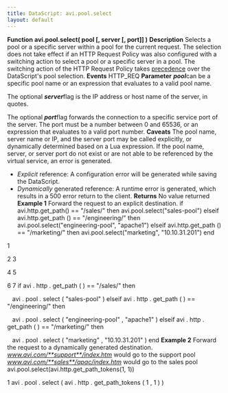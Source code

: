 ```yaml
---
title: DataScript: avi.pool.select
layout: default
---
```

**Function** **avi.pool.select( pool [, server [, port]] )** **Description** Selects a pool or a specific server within a pool for the current request. The selection does not take effect if an HTTP Request Policy was also configured with a switching action to select a pool or a specific server in a pool. The switching action of the HTTP Request Policy takes <a href="/docs/datascript-guide/datascript-precedence/">precedence</a> over the DataScript's pool selection. **Events** HTTP_REQ **Parameter** ***pool***can be a specific pool name or an expression that evaluates to a valid pool name.

The optional ***server***flag is the IP address or host name of the server, in quotes.

The optional ***port***flag forwards the connection to a specific service port of the server. The port must be a number between 0 and 65536, or an expression that evaluates to a valid port number. **Caveats** The pool name, server name or IP, and the server port may be called explicitly, or dynamically determined based on a Lua expression. If the pool name, server, or server port do not exist or are not able to be referenced by the virtual service, an error is generated.

* *Explicit* reference: A configuration error will be generated while saving the DataScript.
* *Dynamically* generated reference: A runtime error is generated, which results in a 500 error return to the client. **Returns** No value returned **Example 1** Forward the request to an explicit destination.
if avi.http.get_path() == "/sales/" then avi.pool.select("sales-pool") elseif avi.http.get_path () == "/engineering/" then avi.pool.select("engineering-pool", "apache1") elseif avi.http.get_path () == "/marketing/" then avi.pool.select("marketing", "10.10.31.201") end

1

2
3

4
5

6
7 if  avi . http . get_path ( )  ==  "/sales/"  then

   avi . pool . select ( "sales-pool" )
elseif  avi . http . get_path  ( )  ==  "/engineering/"  then

   avi . pool . select ( "engineering-pool" ,  "apache1" )
elseif  avi . http . get_path  ( )  ==  "/marketing/"  then

   avi . pool . select ( "marketing" ,  "10.10.31.201" )
end **Example 2** Forward the request to a dynamically generated destination.
*www.avi.com/**support**/index.htm* would go to the support pool
*www.avi.com/**sales**/apac/index.htm* would go to the sales pool
avi.pool.select(avi.http.get_path_tokens(1, 1))

1 avi . pool . select ( avi . http . get_path_tokens ( 1 ,  1 ) )